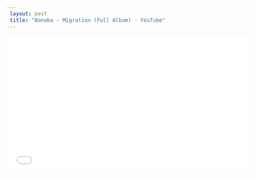 ```yaml
---
 layout: post 
 title: "Bonobo - Migration (Full Album) - YouTube"
---
```


<iframe width="560" height="315" src="//www.youtube.com/embed/bdlsu1T_kmI" frameborder="0" allowfullscreen></iframe>